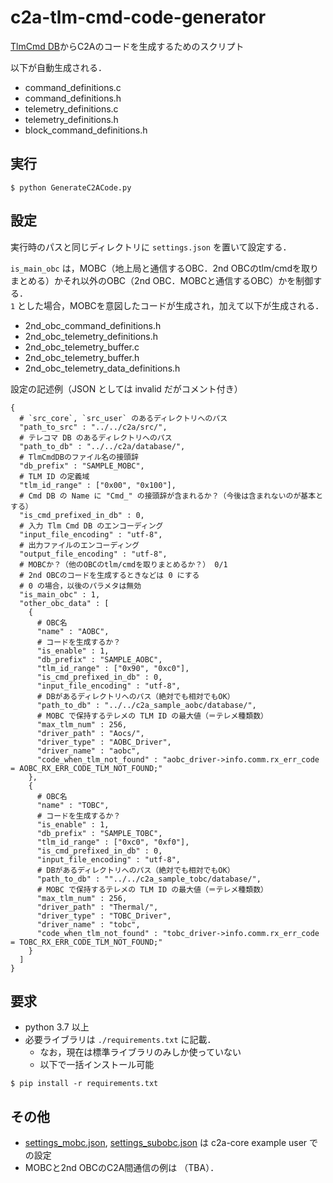 # c2a-tlm-cmd-code-generator
[TlmCmd DB](https://github.com/ut-issl/tlm-cmd-db)からC2Aのコードを生成するためのスクリプト

以下が自動生成される．
- command_definitions.c
- command_definitions.h
- telemetry_definitions.c
- telemetry_definitions.h
- block_command_definitions.h

## 実行
```
$ python GenerateC2ACode.py
```

## 設定
実行時のパスと同じディレクトリに `settings.json` を置いて設定する．

`is_main_obc` は，MOBC（地上局と通信するOBC．2nd OBCのtlm/cmdを取りまとめる）かそれ以外のOBC（2nd OBC．MOBCと通信するOBC）かを制御する．  
`1` とした場合，MOBCを意図したコードが生成され，加えて以下が生成される．
- 2nd_obc_command_definitions.h
- 2nd_obc_telemetry_definitions.h
- 2nd_obc_telemetry_buffer.c
- 2nd_obc_telemetry_buffer.h
- 2nd_obc_telemetry_data_definitions.h

設定の記述例（JSON としては invalid だがコメント付き）
```
{
  # `src_core`, `src_user` のあるディレクトリへのパス
  "path_to_src" : "../../c2a/src/",
  # テレコマ DB のあるディレクトリへのパス
  "path_to_db" : "../../c2a/database/",
  # TlmCmdDBのファイル名の接頭辞
  "db_prefix" : "SAMPLE_MOBC",
  # TLM ID の定義域
  "tlm_id_range" : ["0x00", "0x100"],
  # Cmd DB の Name に "Cmd_" の接頭辞が含まれるか？（今後は含まれないのが基本とする）
  "is_cmd_prefixed_in_db" : 0,
  # 入力 Tlm Cmd DB のエンコーディング
  "input_file_encoding" : "utf-8",
  # 出力ファイルのエンコーディング
  "output_file_encoding" : "utf-8",
  # MOBCか？（他のOBCのtlm/cmdを取りまとめるか？） 0/1
  # 2nd OBCのコードを生成するときなどは 0 にする
  # 0 の場合，以後のパラメタは無効
  "is_main_obc" : 1,
  "other_obc_data" : [
    {
      # OBC名
      "name" : "AOBC",
      # コードを生成するか？
      "is_enable" : 1,
      "db_prefix" : "SAMPLE_AOBC",
      "tlm_id_range" : ["0x90", "0xc0"],
      "is_cmd_prefixed_in_db" : 0,
      "input_file_encoding" : "utf-8",
      # DBがあるディレクトリへのパス（絶対でも相対でもOK）
      "path_to_db" : "../../c2a_sample_aobc/database/",
      # MOBC で保持するテレメの TLM ID の最大値（＝テレメ種類数）
      "max_tlm_num" : 256,
      "driver_path" : "Aocs/",
      "driver_type" : "AOBC_Driver",
      "driver_name" : "aobc",
      "code_when_tlm_not_found" : "aobc_driver->info.comm.rx_err_code = AOBC_RX_ERR_CODE_TLM_NOT_FOUND;"
    },
    {
      # OBC名
      "name" : "TOBC",
      # コードを生成するか？
      "is_enable" : 1,
      "db_prefix" : "SAMPLE_TOBC",
      "tlm_id_range" : ["0xc0", "0xf0"],
      "is_cmd_prefixed_in_db" : 0,
      "input_file_encoding" : "utf-8",
      # DBがあるディレクトリへのパス（絶対でも相対でもOK）
      "path_to_db" : ""../../c2a_sample_tobc/database/",
      # MOBC で保持するテレメの TLM ID の最大値（＝テレメ種類数）
      "max_tlm_num" : 256,
      "driver_path" : "Thermal/",
      "driver_type" : "TOBC_Driver",
      "driver_name" : "tobc",
      "code_when_tlm_not_found" : "tobc_driver->info.comm.rx_err_code = TOBC_RX_ERR_CODE_TLM_NOT_FOUND;"
    }
  ]
}
```

## 要求
- python 3.7 以上
- 必要ライブラリは `./requirements.txt` に記載．
	- なお，現在は標準ライブラリのみしか使っていない
	- 以下で一括インストール可能
```
$ pip install -r requirements.txt
```

## その他
- [settings_mobc.json](./settings_mobc.json), [settings_subobc.json](./settings_subobc.json) は c2a-core example user での設定
- MOBCと2nd OBCのC2A間通信の例は （TBA）．
